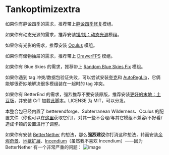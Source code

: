 # Tankoptimizextra

如果你有静谧四季的需求，推荐带上[静谧四季修复](https://www.mcmod.cn/class/9036.html)模组。

如果你有动态光源的需求，推荐安装[镁/铷：动态光源](https://github.com/LocalizedCNMC/MgRbDynamicLights-i18n/releases/download/mc1.16-v1.0.1-i18n-Multi/dynamiclightsreforged-mc1.16.5_v1.0.1-i18n-Multi.jar)模组。

如果你有光影的需求，推荐安装 [Oculus](https://www.mcmod.cn/class/5741.html) 模组。

如果你有储物抽屉的需求，推荐带上 [DrawerFPS](https://www.mcmod.cn/class/3893.html) 模组。

如果你有 Blue Skies 的需求，推荐带上 [Random Blue Skies Fix](https://www.curseforge.com/minecraft/mc-mods/random-blue-skies-fix) 模组。

如果你遇到 tag 冲突/数据包验证失败，可以尝试安装[夸克](https://www.mcmod.cn/class/527.html)和 [AutoRegLib](https://www.mcmod.cn/class/698.html)，它俩能够很奇妙地解决很多模组装在一起时的 tag 冲突。

如果你有 BetterEnd 的需求，强烈推荐不要安装原版，推荐安装[更好的末地：土豆版](https://github.com/MCTeamPotato/Better-End-Potato-Edition)，并安装 CrT 加载[此脚本](https://github.com/MCTeamPotato/Tankoptimization/blob/main/Tankofpascript/ChorusFruitsFromEnderman.zs)。LICENSE 为 MIT，可以分发。

本整合包已经内置了 betterendforge、Subterranean Wilderness、Oculus 的配置文件（你也可以在[这里](https://github.com/MCTeamPotato/Tankoptimization/tree/main/Tankofpaconfige)获取它们），对其一些不合理/与其它模组不兼容/不好看/造成卡顿的设置进行了调整。

如果你有安装 [BetterNether](https://www.mcmod.cn/class/4746.html) 的想法，那么**强烈建议**你打消这种想法，转而安装[余烬奇景](https://www.mcmod.cn/class/4742.html)、[地狱扩展](https://www.mcmod.cn/class/3564.html)、[Incendium](https://www.mcmod.cn/class/4064.html)（虽然我不喜欢 Incendium）——因为 BetterNether 有一个非常严重的问题：
![image](https://user-images.githubusercontent.com/110756250/217471215-d4b08424-75cc-4067-a5ed-d0fbd4a3d21c.png)
